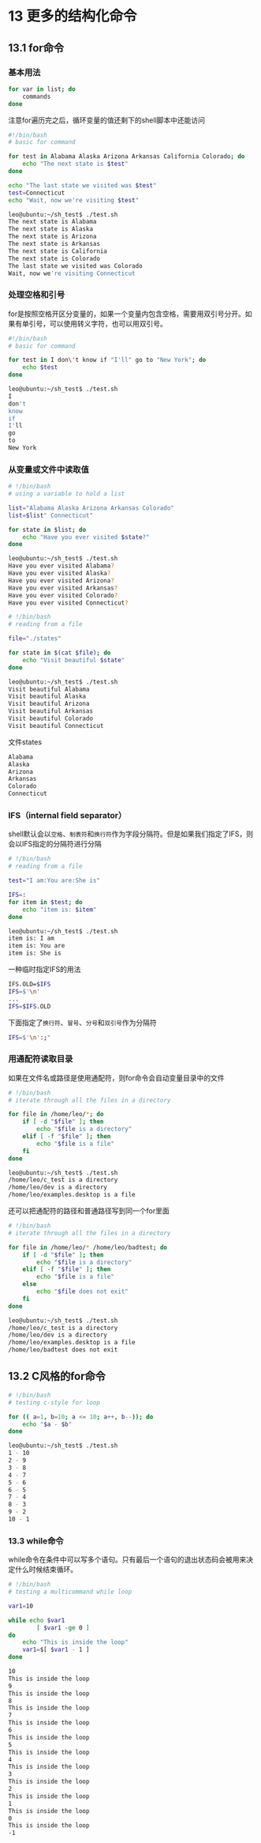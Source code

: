 # 13 更多的结构化命令

## 13.1 for命令

### 基本用法

```bash
for var in list; do
    commands
done
```

注意for遍历完之后，循环变量的值还剩下的shell脚本中还能访问

```bash
#!/bin/bash
# basic for command

for test in Alabama Alaska Arizona Arkansas California Colorado; do
    echo "The next state is $test"
done

echo "The last state we visited was $test"
test=Connecticut
echo "Wait, now we're visiting $test"
```

```bash
leo@ubuntu:~/sh_test$ ./test.sh
The next state is Alabama
The next state is Alaska
The next state is Arizona
The next state is Arkansas
The next state is California
The next state is Colorado
The last state we visited was Colorado
Wait, now we're visiting Connecticut
```

### 处理空格和引号

for是按照空格开区分变量的，如果一个变量内包含空格，需要用双引号分开。如果有单引号，可以使用转义字符，也可以用双引号。

```bash
#!/bin/bash
# basic for command

for test in I don\'t know if "I'll" go to "New York"; do
    echo $test
done
```

```bash
leo@ubuntu:~/sh_test$ ./test.sh
I
don't
know
if
I'll
go
to
New York
```

### 从变量或文件中读取值

```bash
# !/bin/bash
# using a variable to hold a list

list="Alabama Alaska Arizona Arkansas Colorado"
list=$list" Connecticut"

for state in $list; do
    echo "Have you ever visited $state?"
done
```

```bash
leo@ubuntu:~/sh_test$ ./test.sh
Have you ever visited Alabama?
Have you ever visited Alaska?
Have you ever visited Arizona?
Have you ever visited Arkansas?
Have you ever visited Colorado?
Have you ever visited Connecticut?
```

```bash
# !/bin/bash
# reading from a file

file="./states"

for state in $(cat $file); do
    echo "Visit beautiful $state"
done
```

```bash
leo@ubuntu:~/sh_test$ ./test.sh 
Visit beautiful Alabama
Visit beautiful Alaska
Visit beautiful Arizona
Visit beautiful Arkansas
Visit beautiful Colorado
Visit beautiful Connecticut
```

文件states

```txt
Alabama
Alaska
Arizona
Arkansas
Colorado
Connecticut
```

### IFS（internal field separator）

shell默认会以`空格`、`制表符`和`换行符`作为字段分隔符。但是如果我们指定了IFS，则会以IFS指定的分隔符进行分隔

```bash
# !/bin/bash
# reading from a file

test="I am:You are:She is"

IFS=:
for item in $test; do
    echo "item is: $item"
done
```

```bash
leo@ubuntu:~/sh_test$ ./test.sh
item is: I am
item is: You are
item is: She is
```

一种临时指定IFS的用法

```bash
IFS.OLD=$IFS
IFS=$'\n'
...
IFS=$IFS.OLD
```

下面指定了`换行符`、`冒号`、`分号`和`双引号`作为分隔符

```bash
IFS=$'\n':;"
```

### 用通配符读取目录

如果在文件名或路径是使用通配符，则for命令会自动变量目录中的文件

```bash
# !/bin/bash
# iterate through all the files in a directory

for file in /home/leo/*; do
    if [ -d "$file" ]; then
        echo "$file is a directory"
    elif [ -f "$file" ]; then
        echo "$file is a file"
    fi
done
```

```bash
leo@ubuntu:~/sh_test$ ./test.sh
/home/leo/c_test is a directory
/home/leo/dev is a directory
/home/leo/examples.desktop is a file
```

还可以把通配符的路径和普通路径写到同一个for里面

```bash
# !/bin/bash
# iterate through all the files in a directory

for file in /home/leo/* /home/leo/badtest; do
    if [ -d "$file" ]; then
        echo "$file is a directory"
    elif [ -f "$file" ]; then
        echo "$file is a file"
    else
        echo "$file does not exit"
    fi
done
```

```bash
leo@ubuntu:~/sh_test$ ./test.sh
/home/leo/c_test is a directory
/home/leo/dev is a directory
/home/leo/examples.desktop is a file
/home/leo/badtest does not exit
```

## 13.2 C风格的for命令

```bash
# !/bin/bash
# testing c-style for loop

for (( a=1, b=10; a <= 10; a++, b--)); do
    echo "$a - $b"
done
```

```bash
leo@ubuntu:~/sh_test$ ./test.sh
1 - 10
2 - 9
3 - 8
4 - 7
5 - 6
6 - 5
7 - 4
8 - 3
9 - 2
10 - 1
```

### 13.3 while命令

while命令在条件中可以写多个语句。只有最后一个语句的退出状态码会被用来决定什么时候结束循环。

```bash
# !/bin/bash
# testing a multicommand while loop

var1=10

while echo $var1
        [ $var1 -ge 0 ]
do
    echo "This is inside the loop"
    var1=$[ $var1 - 1 ]
done
```

```bash
10
This is inside the loop
9
This is inside the loop
8
This is inside the loop
7
This is inside the loop
6
This is inside the loop
5
This is inside the loop
4
This is inside the loop
3
This is inside the loop
2
This is inside the loop
1
This is inside the loop
0
This is inside the loop
-1
```
